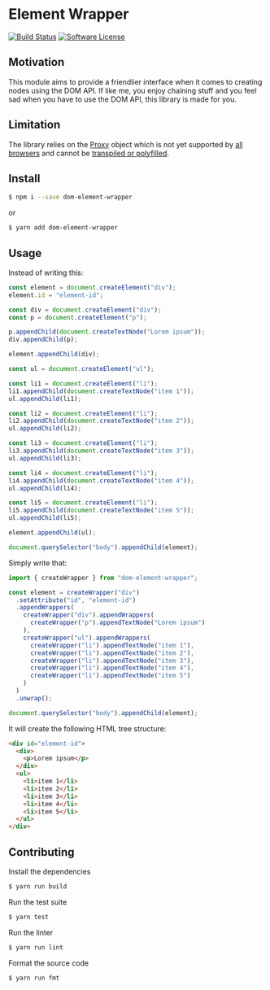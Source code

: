 # Element Wrapper

[![Build Status](https://travis-ci.org/mickaelvieira/dom-element-wrapper.svg?branch=master)](https://travis-ci.org/mickaelvieira/dom-element-wrapper)
[![Software License](https://img.shields.io/badge/license-MIT-brightgreen.svg?style=flat-square)](https://github.com/mickaelvieira/dom-element-wrapper/blob/master/LICENSE.md)

## Motivation

This module aims to provide a friendlier interface when it comes to creating
nodes using the DOM API.
If like me, you enjoy chaining stuff and you feel sad when you have to use the DOM API, this library is made for you.

## Limitation

The library relies on the [Proxy](https://developer.mozilla.org/en/docs/Web/JavaScript/Reference/Global_Objects/Proxy) object which is not
yet supported by [all browsers](http://kangax.github.io/compat-table/es6/#Proxy) and cannot be [transpiled or polyfilled](https://babeljs.io/learn-es2015/#ecmascript-2015-features-proxies).

## Install

```sh
$ npm i --save dom-element-wrapper
```

or

```sh
$ yarn add dom-element-wrapper
```

## Usage

Instead of writing this:

```js
const element = document.createElement("div");
element.id = "element-id";

const div = document.createElement("div");
const p = document.createElement("p");

p.appendChild(document.createTextNode("Lorem ipsum"));
div.appendChild(p);

element.appendChild(div);

const ul = document.createElement("ul");

const li1 = document.createElement("li");
li1.appendChild(document.createTextNode("item 1"));
ul.appendChild(li1);

const li2 = document.createElement("li");
li2.appendChild(document.createTextNode("item 2"));
ul.appendChild(li2);

const li3 = document.createElement("li");
li3.appendChild(document.createTextNode("item 3"));
ul.appendChild(li3);

const li4 = document.createElement("li");
li4.appendChild(document.createTextNode("item 4"));
ul.appendChild(li4);

const li5 = document.createElement("li");
li5.appendChild(document.createTextNode("item 5"));
ul.appendChild(li5);

element.appendChild(ul);

document.querySelector("body").appendChild(element);
```

Simply write that:

```js
import { createWrapper } from "dom-element-wrapper";

const element = createWrapper("div")
  .setAttribute("id", "element-id")
  .appendWrappers(
    createWrapper("div").appendWrappers(
      createWrapper("p").appendTextNode("Lorem ipsum")
    ),
    createWrapper("ul").appendWrappers(
      createWrapper("li").appendTextNode("item 1"),
      createWrapper("li").appendTextNode("item 2"),
      createWrapper("li").appendTextNode("item 3"),
      createWrapper("li").appendTextNode("item 4"),
      createWrapper("li").appendTextNode("item 5")
    )
  )
  .unwrap();

document.querySelector("body").appendChild(element);
```

It will create the following HTML tree structure:

```html
<div id="element-id">
  <div>
    <p>Lorem ipsum</p>
  </div>
  <ul>
    <li>item 1</li>
    <li>item 2</li>
    <li>item 3</li>
    <li>item 4</li>
    <li>item 5</li>
  </ul>
</div>
```

## Contributing

Install the dependencies

```sh
$ yarn run build
```

Run the test suite

```sh
$ yarn test
```

Run the linter

```sh
$ yarn run lint
```

Format the source code

```sh
$ yarn run fmt
```
